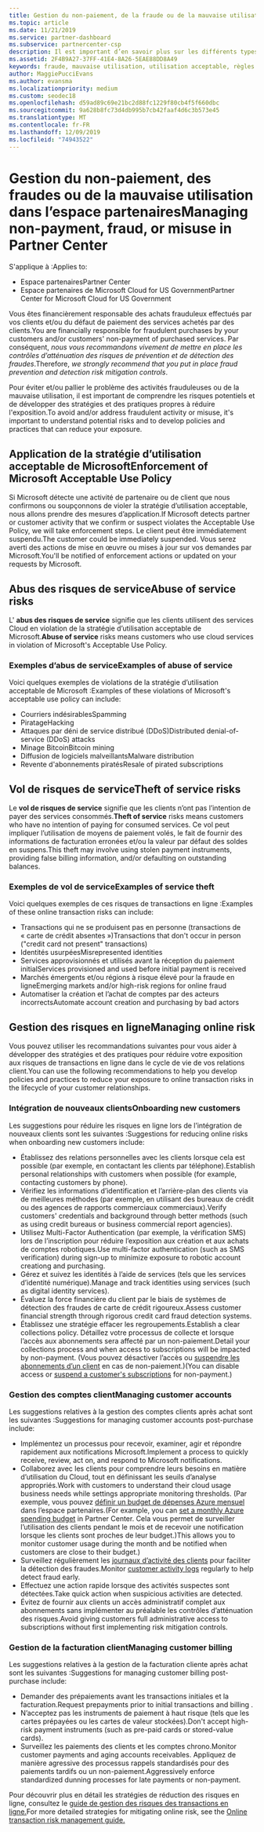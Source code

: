 ```yaml
---
title: Gestion du non-paiement, de la fraude ou de la mauvaise utilisation | Espace partenaires
ms.topic: article
ms.date: 11/21/2019
ms.service: partner-dashboard
ms.subservice: partnercenter-csp
description: Il est important d’en savoir plus sur les différents types de risques impliqués dans les transactions en ligne et les meilleures pratiques pour la gestion et l’atténuation de ces risques.
ms.assetid: 2F4B9A27-37FF-41E4-8A26-5EAE88DD8A49
keywords: fraude, mauvaise utilisation, utilisation acceptable, règles de bon usage, défaut de paiement, le client ne pas paye pas la facture, risque en ligne, vol de service, abus du service, suspendre un abonnement,
author: MaggiePucciEvans
ms.author: evansma
ms.localizationpriority: medium
ms.custom: seodec18
ms.openlocfilehash: d59ad89c69e21bc2d88fc1229f80cb4f5f660dbc
ms.sourcegitcommit: 9a628b8fc73d4db995b7cb42faaf4d6c3b573e45
ms.translationtype: MT
ms.contentlocale: fr-FR
ms.lasthandoff: 12/09/2019
ms.locfileid: "74943522"
---
```

# <a name="managing-non-payment-fraud-or-misuse-in-partner-center"></a><span data-ttu-id="6f122-104">Gestion du non-paiement, des fraudes ou de la mauvaise utilisation dans l’espace partenaires</span><span class="sxs-lookup"><span data-stu-id="6f122-104">Managing non-payment, fraud, or misuse in Partner Center</span></span>

<span data-ttu-id="6f122-105">S'applique à :</span><span class="sxs-lookup"><span data-stu-id="6f122-105">Applies to:</span></span>

- <span data-ttu-id="6f122-106">Espace partenaires</span><span class="sxs-lookup"><span data-stu-id="6f122-106">Partner Center</span></span>
- <span data-ttu-id="6f122-107">Espace partenaires de Microsoft Cloud for US Government</span><span class="sxs-lookup"><span data-stu-id="6f122-107">Partner Center for Microsoft Cloud for US Government</span></span>

<span data-ttu-id="6f122-108">Vous êtes financièrement responsable des achats frauduleux effectués par vos clients et/ou du défaut de paiement des services achetés par des clients.</span><span class="sxs-lookup"><span data-stu-id="6f122-108">You are financially responsible for fraudulent purchases by your customers and/or customers' non-payment of purchased services.</span></span> <span data-ttu-id="6f122-109">Par conséquent, *nous vous recommandons vivement de mettre en place les contrôles d’atténuation des risques de prévention et de détection des fraudes*.</span><span class="sxs-lookup"><span data-stu-id="6f122-109">Therefore, *we strongly recommend that you put in place fraud prevention and detection risk mitigation controls*.</span></span>

<span data-ttu-id="6f122-110">Pour éviter et/ou pallier le problème des activités frauduleuses ou de la mauvaise utilisation, il est important de comprendre les risques potentiels et de développer des stratégies et des pratiques propres à réduire l'exposition.</span><span class="sxs-lookup"><span data-stu-id="6f122-110">To avoid and/or address fraudulent activity or misuse, it's important to understand potential risks and to develop policies and practices that can reduce your exposure.</span></span>

## <a name="enforcement-of-microsoft-acceptable-use-policy"></a><span data-ttu-id="6f122-111">Application de la stratégie d’utilisation acceptable de Microsoft</span><span class="sxs-lookup"><span data-stu-id="6f122-111">Enforcement of Microsoft Acceptable Use Policy</span></span>

<span data-ttu-id="6f122-112">Si Microsoft détecte une activité de partenaire ou de client que nous confirmons ou soupçonnons de violer la stratégie d’utilisation acceptable, nous allons prendre des mesures d’application.</span><span class="sxs-lookup"><span data-stu-id="6f122-112">If Microsoft detects partner or customer activity that we confirm or suspect violates the Acceptable Use Policy, we will take enforcement steps.</span></span> <span data-ttu-id="6f122-113">Le client peut être immédiatement suspendu.</span><span class="sxs-lookup"><span data-stu-id="6f122-113">The customer could be immediately suspended.</span></span> <span data-ttu-id="6f122-114">Vous serez averti des actions de mise en œuvre ou mises à jour sur vos demandes par Microsoft.</span><span class="sxs-lookup"><span data-stu-id="6f122-114">You'll be notified of enforcement actions or updated on your requests by Microsoft.</span></span>

## <a name="abuse-of-service-risks"></a><span data-ttu-id="6f122-115">Abus des risques de service</span><span class="sxs-lookup"><span data-stu-id="6f122-115">Abuse of service risks</span></span>

<span data-ttu-id="6f122-116">L' **abus des risques de service** signifie que les clients utilisent des services Cloud en violation de la stratégie d’utilisation acceptable de Microsoft.</span><span class="sxs-lookup"><span data-stu-id="6f122-116">**Abuse of service** risks means customers who use cloud services in violation of Microsoft's Acceptable Use Policy.</span></span>

### <a name="examples-of-abuse-of-service"></a><span data-ttu-id="6f122-117">Exemples d’abus de service</span><span class="sxs-lookup"><span data-stu-id="6f122-117">Examples of abuse of service</span></span>

<span data-ttu-id="6f122-118">Voici quelques exemples de violations de la stratégie d’utilisation acceptable de Microsoft :</span><span class="sxs-lookup"><span data-stu-id="6f122-118">Examples of these violations of Microsoft's acceptable use policy can include:</span></span>

- <span data-ttu-id="6f122-119">Courriers indésirables</span><span class="sxs-lookup"><span data-stu-id="6f122-119">Spamming</span></span>
- <span data-ttu-id="6f122-120">Piratage</span><span class="sxs-lookup"><span data-stu-id="6f122-120">Hacking</span></span>
- <span data-ttu-id="6f122-121">Attaques par déni de service distribué (DDoS)</span><span class="sxs-lookup"><span data-stu-id="6f122-121">Distributed denial-of-service (DDoS) attacks</span></span>
- <span data-ttu-id="6f122-122">Minage Bitcoin</span><span class="sxs-lookup"><span data-stu-id="6f122-122">Bitcoin mining</span></span>
- <span data-ttu-id="6f122-123">Diffusion de logiciels malveillants</span><span class="sxs-lookup"><span data-stu-id="6f122-123">Malware distribution</span></span>
- <span data-ttu-id="6f122-124">Revente d'abonnements piratés</span><span class="sxs-lookup"><span data-stu-id="6f122-124">Resale of pirated subscriptions</span></span>

## <a name="theft-of-service-risks"></a><span data-ttu-id="6f122-125">Vol de risques de service</span><span class="sxs-lookup"><span data-stu-id="6f122-125">Theft of service risks</span></span>

<span data-ttu-id="6f122-126">Le **vol de risques de service** signifie que les clients n’ont pas l’intention de payer des services consommés.</span><span class="sxs-lookup"><span data-stu-id="6f122-126">**Theft of service** risks means customers who have no intention of paying for consumed services.</span></span> <span data-ttu-id="6f122-127">Ce vol peut impliquer l’utilisation de moyens de paiement volés, le fait de fournir des informations de facturation erronées et/ou la valeur par défaut des soldes en suspens.</span><span class="sxs-lookup"><span data-stu-id="6f122-127">This theft may involve using stolen payment instruments, providing false billing information, and/or defaulting on outstanding balances.</span></span>

### <a name="examples-of-service-theft"></a><span data-ttu-id="6f122-128">Exemples de vol de service</span><span class="sxs-lookup"><span data-stu-id="6f122-128">Examples of service theft</span></span>

<span data-ttu-id="6f122-129">Voici quelques exemples de ces risques de transactions en ligne :</span><span class="sxs-lookup"><span data-stu-id="6f122-129">Examples of these online transaction risks can include:</span></span>

- <span data-ttu-id="6f122-130">Transactions qui ne se produisent pas en personne (transactions de « carte de crédit absentes »)</span><span class="sxs-lookup"><span data-stu-id="6f122-130">Transactions that don't occur in person ("credit card not present" transactions)</span></span>
- <span data-ttu-id="6f122-131">Identités usurpées</span><span class="sxs-lookup"><span data-stu-id="6f122-131">Misrepresented identities</span></span>
- <span data-ttu-id="6f122-132">Services approvisionnés et utilisés avant la réception du paiement initial</span><span class="sxs-lookup"><span data-stu-id="6f122-132">Services provisioned and used before initial payment is received</span></span>
- <span data-ttu-id="6f122-133">Marchés émergents et/ou régions à risque élevé pour la fraude en ligne</span><span class="sxs-lookup"><span data-stu-id="6f122-133">Emerging markets and/or high-risk regions for online fraud</span></span>
- <span data-ttu-id="6f122-134">Automatiser la création et l’achat de comptes par des acteurs incorrects</span><span class="sxs-lookup"><span data-stu-id="6f122-134">Automate account creation and purchasing by bad actors</span></span>

## <a name="managing-online-risk"></a><span data-ttu-id="6f122-135">Gestion des risques en ligne</span><span class="sxs-lookup"><span data-stu-id="6f122-135">Managing online risk</span></span>

<span data-ttu-id="6f122-136">Vous pouvez utiliser les recommandations suivantes pour vous aider à développer des stratégies et des pratiques pour réduire votre exposition aux risques de transactions en ligne dans le cycle de vie de vos relations client.</span><span class="sxs-lookup"><span data-stu-id="6f122-136">You can use the following recommendations to help you develop policies and practices to reduce your exposure to online transaction risks in the lifecycle of your customer relationships.</span></span>

### <a name="onboarding-new-customers"></a><span data-ttu-id="6f122-137">Intégration de nouveaux clients</span><span class="sxs-lookup"><span data-stu-id="6f122-137">Onboarding new customers</span></span>

<span data-ttu-id="6f122-138">Les suggestions pour réduire les risques en ligne lors de l’intégration de nouveaux clients sont les suivantes :</span><span class="sxs-lookup"><span data-stu-id="6f122-138">Suggestions for reducing online risks when onboarding new customers include:</span></span>

- <span data-ttu-id="6f122-139">Établissez des relations personnelles avec les clients lorsque cela est possible (par exemple, en contactant les clients par téléphone).</span><span class="sxs-lookup"><span data-stu-id="6f122-139">Establish personal relationships with customers when possible (for example, contacting customers by phone).</span></span>
- <span data-ttu-id="6f122-140">Vérifiez les informations d’identification et l’arrière-plan des clients via de meilleures méthodes (par exemple, en utilisant des bureaux de crédit ou des agences de rapports commerciaux commerciaux).</span><span class="sxs-lookup"><span data-stu-id="6f122-140">Verify customers' credentials and background through better methods (such as using credit bureaus or business commercial report agencies).</span></span>
- <span data-ttu-id="6f122-141">Utilisez Multi-Factor Authentication (par exemple, la vérification SMS) lors de l’inscription pour réduire l’exposition aux création et aux achats de comptes robotiques.</span><span class="sxs-lookup"><span data-stu-id="6f122-141">Use multi-factor authentication (such as SMS verification) during sign-up to minimize exposure to robotic account creationg and purchasing.</span></span>
- <span data-ttu-id="6f122-142">Gérez et suivez les identités à l’aide de services (tels que les services d’identité numérique).</span><span class="sxs-lookup"><span data-stu-id="6f122-142">Manage and track identities using services (such as digital identity services).</span></span>
- <span data-ttu-id="6f122-143">Évaluez la force financière du client par le biais de systèmes de détection des fraudes de carte de crédit rigoureux.</span><span class="sxs-lookup"><span data-stu-id="6f122-143">Assess customer financial strength through rigorous credit card fraud detection systems.</span></span>
- <span data-ttu-id="6f122-144">Établissez une stratégie effacer les regroupements.</span><span class="sxs-lookup"><span data-stu-id="6f122-144">Establish a clear collections policy.</span></span> <span data-ttu-id="6f122-145">Détaillez votre processus de collecte et lorsque l’accès aux abonnements sera affecté par un non-paiement.</span><span class="sxs-lookup"><span data-stu-id="6f122-145">Detail your collections process and when access to subscriptions will be impacted by non-payment.</span></span> <span data-ttu-id="6f122-146">(Vous pouvez désactiver l’accès ou [suspendre les abonnements d’un client](suspend-a-subscription.md) en cas de non-paiement.)</span><span class="sxs-lookup"><span data-stu-id="6f122-146">(You can disable access or [suspend a customer's subscriptions](suspend-a-subscription.md) for non-payment.)</span></span>

### <a name="managing-customer-accounts"></a><span data-ttu-id="6f122-147">Gestion des comptes client</span><span class="sxs-lookup"><span data-stu-id="6f122-147">Managing customer accounts</span></span>

<span data-ttu-id="6f122-148">Les suggestions relatives à la gestion des comptes clients après achat sont les suivantes :</span><span class="sxs-lookup"><span data-stu-id="6f122-148">Suggestions for managing customer accounts post-purchase include:</span></span>

- <span data-ttu-id="6f122-149">Implémentez un processus pour recevoir, examiner, agir et répondre rapidement aux notifications Microsoft.</span><span class="sxs-lookup"><span data-stu-id="6f122-149">Implement a process to quickly receive, review, act on, and respond to Microsoft notifications.</span></span>
- <span data-ttu-id="6f122-150">Collaborez avec les clients pour comprendre leurs besoins en matière d’utilisation du Cloud, tout en définissant les seuils d’analyse appropriés.</span><span class="sxs-lookup"><span data-stu-id="6f122-150">Work with customers to understand their cloud usage business needs while settings appropriate monitoring thresholds.</span></span> <span data-ttu-id="6f122-151">(Par exemple, vous pouvez [définir un budget de dépenses Azure mensuel](set-an-azure-spending-budget-for-your-customers.md) dans l’espace partenaires.</span><span class="sxs-lookup"><span data-stu-id="6f122-151">(For example, you can [set a monthly Azure spending budget](set-an-azure-spending-budget-for-your-customers.md) in Partner Center.</span></span> <span data-ttu-id="6f122-152">Cela vous permet de surveiller l’utilisation des clients pendant le mois et de recevoir une notification lorsque les clients sont proches de leur budget.)</span><span class="sxs-lookup"><span data-stu-id="6f122-152">This allows you to monitor customer usage during the month and be notified when customers are close to their budget.)</span></span>
- <span data-ttu-id="6f122-153">Surveillez régulièrement les [journaux d’activité des clients](activity-logs.md) pour faciliter la détection des fraudes.</span><span class="sxs-lookup"><span data-stu-id="6f122-153">Monitor [customer activity logs](activity-logs.md) regularly to help detect fraud early.</span></span>
- <span data-ttu-id="6f122-154">Effectuez une action rapide lorsque des activités suspectes sont détectées.</span><span class="sxs-lookup"><span data-stu-id="6f122-154">Take quick action when suspicious activities are detected.</span></span>
- <span data-ttu-id="6f122-155">Évitez de fournir aux clients un accès administratif complet aux abonnements sans implémenter au préalable les contrôles d’atténuation des risques.</span><span class="sxs-lookup"><span data-stu-id="6f122-155">Avoid giving customers full administrative access to subscriptions without first implementing risk mitigation controls.</span></span>

### <a name="managing-customer-billing"></a><span data-ttu-id="6f122-156">Gestion de la facturation client</span><span class="sxs-lookup"><span data-stu-id="6f122-156">Managing customer billing</span></span>

<span data-ttu-id="6f122-157">Les suggestions relatives à la gestion de la facturation cliente après achat sont les suivantes :</span><span class="sxs-lookup"><span data-stu-id="6f122-157">Suggestions for managing customer billing post-purchase include:</span></span>

- <span data-ttu-id="6f122-158">Demander des prépaiements avant les transactions initiales et la facturation.</span><span class="sxs-lookup"><span data-stu-id="6f122-158">Request prepayments prior to initial transactions and billing .</span></span>
- <span data-ttu-id="6f122-159">N’acceptez pas les instruments de paiement à haut risque (tels que les cartes prépayées ou les cartes de valeur stockées).</span><span class="sxs-lookup"><span data-stu-id="6f122-159">Don't accept high-risk payment instruments (such as pre-paid cards or stored-value cards).</span></span>
- <span data-ttu-id="6f122-160">Surveillez les paiements des clients et les comptes chrono.</span><span class="sxs-lookup"><span data-stu-id="6f122-160">Monitor customer payments and aging accounts receivables.</span></span> <span data-ttu-id="6f122-161">Appliquez de manière agressive des processus rappels standardisés pour des paiements tardifs ou un non-paiement.</span><span class="sxs-lookup"><span data-stu-id="6f122-161">Aggressively enforce standardized dunning processes for late payments or non-payment.</span></span>

<span data-ttu-id="6f122-162">Pour découvrir plus en détail les stratégies de réduction des risques en ligne, consultez le [guide de gestion des risques des transactions en ligne.](https://assets.windowsphone.com/7d885238-e13b-4f10-a682-3d5adacd2859/CSP-PartnerRiskGuide-APSFinal_InvariantCulture_Default.zip)</span><span class="sxs-lookup"><span data-stu-id="6f122-162">For more detailed strategies for mitigating online risk, see the [Online transaction risk management guide.](https://assets.windowsphone.com/7d885238-e13b-4f10-a682-3d5adacd2859/CSP-PartnerRiskGuide-APSFinal_InvariantCulture_Default.zip)</span></span>
